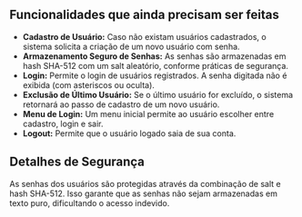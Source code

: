 <!DOCTYPE html>
<html lang="pt-BR">
<head>
    <meta charset="UTF-8">
    <title>MiniSO</title>
</head>
<body>

<h2>Funcionalidades que ainda precisam ser feitas</h2>
<ul>
    <li><strong>Cadastro de Usuário:</strong> Caso não existam usuários cadastrados, o sistema solicita a criação de um novo usuário com senha.</li>
    <li><strong>Armazenamento Seguro de Senhas:</strong> As senhas são armazenadas em hash SHA-512 com um salt aleatório, conforme práticas de segurança.</li>
    <li><strong>Login:</strong> Permite o login de usuários registrados. A senha digitada não é exibida (com asteriscos ou oculta).</li>
    <li><strong>Exclusão de Último Usuário:</strong> Se o último usuário for excluído, o sistema retornará ao passo de cadastro de um novo usuário.</li>
    <li><strong>Menu de Login:</strong> Um menu inicial permite ao usuário escolher entre cadastro, login e sair.</li>
    <li><strong>Logout:</strong> Permite que o usuário logado saia de sua conta.</li>
</ul>

<h2>Detalhes de Segurança</h2>
<p>As senhas dos usuários são protegidas através da combinação de salt e hash SHA-512. Isso garante que as senhas não sejam armazenadas em texto puro, dificultando o acesso indevido.</p>

</body>
</html>
